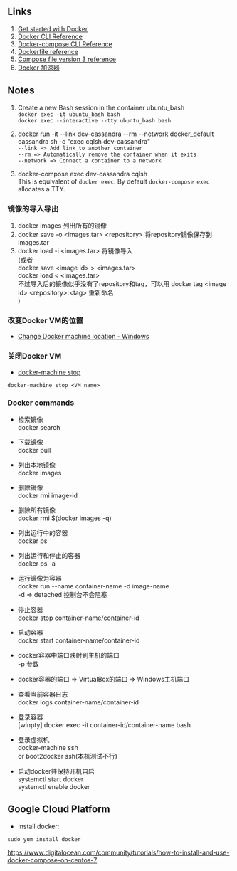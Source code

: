 ## Links ##
1. [Get started with Docker](https://docs.docker.com/get-started/)  
2. [Docker CLI Reference](https://docs.docker.com/engine/reference/commandline/cli/)  
3. [Docker-compose CLI Reference](https://docs.docker.com/compose/reference/overview/)
4. [Dockerfile reference](https://docs.docker.com/engine/reference/builder/)
5. [Compose file version 3 reference](https://docs.docker.com/compose/compose-file/)
6. [Docker 加速器](http://guide.daocloud.io/dcs/daocloud-9153151.html)

## Notes ##
1. Create a new Bash session in the container ubuntu_bash  
`docker exec -it ubuntu_bash bash`  
`docker exec --interactive --tty ubuntu_bash bash`

2. docker run -it --link dev-cassandra --rm --network docker_default cassandra sh -c "exec cqlsh dev-cassandra"  
`--link => Add link to another container`  
`--rm => Automatically remove the container when it exits`  
`--network => Connect a container to a network`  

3. docker-compose exec dev-cassandra cqlsh  
This is equivalent of `docker exec`. By default `docker-compose exec` allocates a TTY.

### 镜像的导入导出
1. docker images 列出所有的镜像  
2. docker save -o \<images.tar\> \<repository\> 将repository镜像保存到images.tar  
3. docker load -i <images.tar> 将镜像导入  
(或者  
   docker save \<image id\> \> \<images.tar\>  
   docker load \< \<images.tar\>  
   不过导入后的镜像似乎没有了repository和tag，可以用 docker tag \<image id\> \<repository\>:\<tag\> 重新命名  
)  

### 改变Docker VM的位置
+ [Change Docker machine location - Windows](https://stackoverflow.com/q/33933107/4983501)

### 关闭Docker VM
+ [docker-machine stop](https://docs.docker.com/machine/reference/stop/)
```
docker-machine stop <VM name>
```

### Docker commands
+ 检索镜像  
docker search <redis>  
  
+ 下载镜像  
docker pull <redis>  
  
+ 列出本地镜像  
docker images  
  
+ 删除镜像  
docker rmi image-id  
  
+ 删除所有镜像  
docker rmi $(docker images -q)  
  
+ 列出运行中的容器  
docker ps  
  
+ 列出运行和停止的容器  
docker ps -a  
  
+ 运行镜像为容器  
docker run --name container-name -d image-name  
-d => detached 控制台不会阻塞  
  
+ 停止容器  
docker stop container-name/container-id  
  
+ 启动容器  
docker start container-name/container-id  
  
+ docker容器中端口映射到主机的端口  
-p 参数  
  
+ docker容器的端口 => VirtualBox的端口 => Windows主机端口  
  
+ 查看当前容器日志  
docker logs container-name/container-id  
  
+ 登录容器  
[winpty] docker exec -it container-id/container-name bash  
  
+ 登录虚拟机  
docker-machine ssh  
or boot2docker ssh(本机测试不行)  
  
+ 启动docker并保持开机自启  
systemctl start docker  
systemctl enable docker  


## Google Cloud Platform
+ Install docker:
```
sudo yum install docker
```

https://www.digitalocean.com/community/tutorials/how-to-install-and-use-docker-compose-on-centos-7

